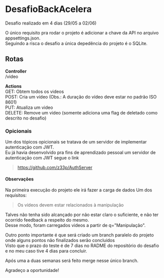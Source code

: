 # DesafioBackAcelera

Desafio realizado em 4 dias (29/05 a 02/06)

O único requisito pra rodar o projeto é adicionar a chave da API no arquivo appsettings.json.<br/>
Seguindo a risca o desafio a única depedência do projeto é o SQLite.<br/>

## Rotas
**Controller**<br/>
/video

**Actions**<br/>
GET: Obtem todos os videos<br/>
POST: Cria um vídeo (Obs.: A duração do vídeo deve estar no padrão ISO 8601)<br/>
PUT: Atualiza um video<br/>
DELETE: Remove um video (somente adiciona uma flag de deletado como descrito no desafio)<br/>

### Opicionais
Um dos tópicos opicionais se tratava de um servidor de implementar autenticação com JWT.<br/>
Eu já havia desenvolvido pra fins de aprendizado pessoal um servidor de autenticação com JWT segue o link

> https://github.com/z33p/AuthServer

#### Observações
Na primeira execução do projeto ele irá fazer a carga de dados Um dos requísitos:<br/>

> Os vídeos devem estar relacionados à manipulação

Talves não tenha sido alcançado por não estar claro o suficiente, e não ter ocorrido feedback a respeito do mesmo.<br/>
Desse modo, foram carregados videos a partir de q="Manipulação".<br/>

Outro ponto importante é que será criado um branch paralelo do projeto onde alguns pontos não finalizados serão concluidos<br/>
Visto que o prazo do teste é de 7 dias no RADME do repositório do desafio e no meu caso tive 4 dias para concluir.<br/>

Após uma a duas semanas será feito merge nesse único branch.

Agradeço a oportunidade!
